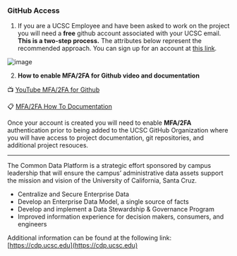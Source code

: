 ### GitHub Access
1. If you are a UCSC Employee and have been asked to work on the project you will need a **free** github account associated with your UCSC email. **This is a two-step process.** The attributes below represent the recommended approach.  You can sign up for an account at [this link](https://github.com/signup).  

![image](https://user-images.githubusercontent.com/15661467/208491859-44f587a1-cd90-4e40-8361-d7431c4936ae.png)

2. **How to enable MFA/2FA for Github video and documentation**

:tv: [YouTube MFA/2FA for Github](https://www.youtube.com/watch?v=j6beTHnsumI)

:clipboard: [MFA/2FA How To Documentation](https://docs.github.com/en/authentication/securing-your-account-with-two-factor-authentication-2fa/configuring-two-factor-authentication)

Once your account is created you will need to enable **MFA/2FA** authentication prior to being added to the UCSC GitHub Organization where you will have access to project documentation, git repositories, and additional project resouces. 

----

The Common Data Platform is a strategic effort sponsored by campus leadership that will ensure the campus’ administrative data assets support the mission and vision of the University of California, Santa Cruz.  

* Centralize and Secure Enterprise Data
* Develop an Enterprise Data Model, a single source of facts
* Develop and implement a Data Stewardship & Governance Program
* Improved information experience for decision makers, consumers, and engineers


Additional information can be found at the following link: [https://cdp.ucsc.edu](https://cdp.ucsc.edu)
